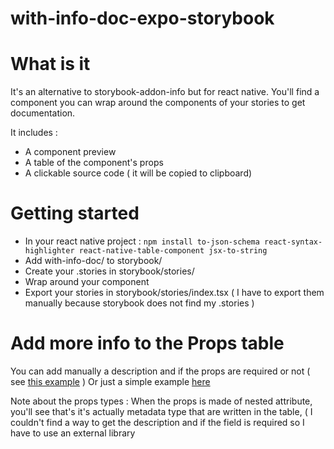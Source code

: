 # with-info-doc-expo-storybook

# What is it 

It's an alternative to storybook-addon-info but for react native.
You'll find a component you can wrap around the components of your stories to get documentation.

It includes : 
- A component preview
- A table of the component's props
- A clickable source code ( it will be copied to clipboard)


# Getting started 
- In your react native project :
 ```npm install to-json-schema react-syntax-highlighter react-native-table-component jsx-to-string```
- Add with-info-doc/ to storybook/
- Create your .stories in storybook/stories/
- Wrap <WithInfoDoc/> around your component
- Export your stories in storybook/stories/index.tsx ( I have to export them manually because storybook does not find my  .stories )

# Add more info to the Props table

You can add manually a description and if the props are required or not ( see [this example](#https://github.com/RobinLebhar/with-info-doc-expo-storybook/blob/master/example-with-extra-info.stories.tsx) )
Or just a simple example [here](#https://github.com/RobinLebhar/with-info-doc-expo-storybook/blob/master/example.stories.tsx)


Note about the props types : When the props is made of nested attribute, you'll see that's it's actually metadata type that are written in the table, ( I couldn't find a way to get the description and if the field is required so I have to use an external library 

